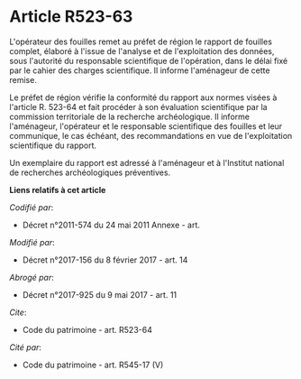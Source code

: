 # Article R523-63

L'opérateur des fouilles remet au préfet de région le rapport de fouilles complet, élaboré à l'issue de l'analyse et de
l'exploitation des données, sous l'autorité du responsable scientifique de l'opération, dans le délai fixé par le cahier des
charges scientifique. Il informe l'aménageur de cette remise. 

Le préfet de région vérifie la conformité du rapport aux normes visées à l'article R. 523-64 et fait procéder à son
évaluation scientifique par la     commission territoriale de la recherche archéologique. Il informe l'aménageur, l'opérateur
et le responsable scientifique des fouilles et leur communique, le cas échéant, des recommandations en vue de l'exploitation
scientifique du rapport. 

Un exemplaire du rapport est adressé à l'aménageur et à l'Institut national de recherches archéologiques préventives.

**Liens relatifs à cet article**

_Codifié par_:

  - Décret n°2011-574 du 24 mai 2011 Annexe - art.

_Modifié par_:

  - Décret n°2017-156 du 8 février 2017 - art. 14

_Abrogé par_:

  - Décret n°2017-925 du 9 mai 2017 - art. 11

_Cite_:

  - Code du patrimoine - art. R523-64

_Cité par_:

  - Code du patrimoine - art. R545-17 (V)
